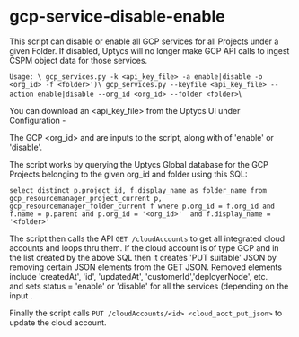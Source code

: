 # gcp-service-disable-enable
This script can disable or enable all GCP services for all Projects under a given Folder. If disabled, Uptycs will no longer make GCP API calls to ingest CSPM object data for those services.   

`Usage: \
gcp_services.py -k <api_key_file> -a enable|disable -o <org_id> -f <folder>')\
gcp_services.py --keyfile <api_key_file> --action enable|disable --org_id <org_id> --folder <folder>`\

You can download an <api_key_file> from the Uptycs UI under Configuration - <your user>

The GCP <org_id> and <folder> are inputs to the script, along with <action> of 'enable' or 'disable'. 

The script works by querying the Uptycs Global database for the GCP Projects belonging to the given 
org_id and folder using this SQL: 

   `select distinct p.project_id, f.display_name as folder_name
   from gcp_resourcemanager_project_current p, gcp_resourcemanager_folder_current f
   where p.org_id = f.org_id and f.name = p.parent and p.org_id = '<org_id>' 
   and f.display_name = '<folder>'`

The script then calls the API `GET /cloudAccounts` to get all integrated cloud accounts and loops thru them. 
If the cloud account is of type GCP and in the list created by the above SQL then it creates 'PUT suitable' JSON by removing 
certain JSON elements from the GET JSON. Removed elements include 'createdAt', 'id', 'updatedAt', 'customerId','deployerNode', etc.  
and sets status = 'enable' or 'disable' for all the services (depending on the input <action>.

Finally the script calls `PUT /cloudAccounts/<id> <cloud_acct_put_json>` to update the cloud account. 

